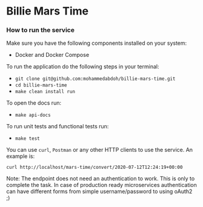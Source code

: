 # Billie Mars Time

### How to run the service
Make sure you have the following components installed on your system:
* Docker and Docker Compose

To run the application do the following steps in your terminal:
* `git clone git@github.com:mohammedabdoh/billie-mars-time.git`
* `cd billie-mars-time`
* `make clean install run`

To open the docs run:
* `make api-docs`

To run unit tests and functional tests run:
* `make test`

You can use `curl`, `Postman` or any other HTTP clients to use the service.
An example is:
```
curl http://localhost/mars-time/convert/2020-07-12T12:24:19+00:00
```

Note: The endpoint does not need an authentication to work. This is only to complete the task. In case
of production ready microservices authentication can have different forms from simple username/password to 
using oAuth2 ;)